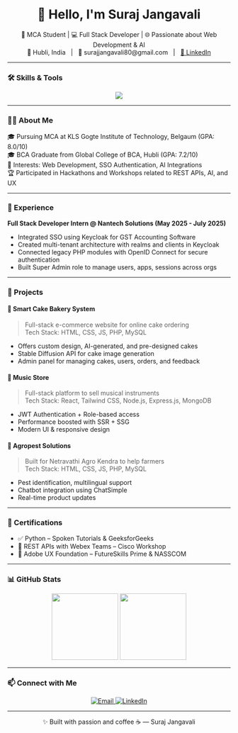 <h1 align="center">👋 Hello, I'm Suraj Jangavali</h1>

<p align="center">
  🚀 MCA Student | 💻 Full Stack Developer | 🌐 Passionate about Web Development & AI <br>
  📍 Hubli, India &nbsp; | &nbsp; 📧 surajjangavali80@gmail.com &nbsp; | &nbsp;
  <a href="https://www.linkedin.com/in/suraj-j-/">🔗 LinkedIn</a>
</p>

---

### 🛠️ Skills & Tools

<p align="center">
  <img src="https://skillicons.dev/icons?i=html,css,js,jquery,php,mysql,python,docker,git,github,react,nodejs,mongodb" />
</p>

---

### 👨‍💻 About Me

🎓 Pursuing MCA at KLS Gogte Institute of Technology, Belgaum (GPA: 8.0/10)  
🎓 BCA Graduate from Global College of BCA, Hubli (GPA: 7.2/10)  
🧠 Interests: Web Development, SSO Authentication, AI Integrations  
🏆 Participated in Hackathons and Workshops related to REST APIs, AI, and UX

---

### 💼 Experience

**Full Stack Developer Intern @ Nantech Solutions (May 2025 - July 2025)**  
- Integrated SSO using Keycloak for GST Accounting Software  
- Created multi-tenant architecture with realms and clients in Keycloak  
- Connected legacy PHP modules with OpenID Connect for secure authentication  
- Built Super Admin role to manage users, apps, sessions across orgs

---

### 🚀 Projects

#### 🍰 Smart Cake Bakery System
> Full-stack e-commerce website for online cake ordering  
Tech Stack: HTML, CSS, JS, PHP, MySQL  
- Offers custom design, AI-generated, and pre-designed cakes  
- Stable Diffusion API for cake image generation  
- Admin panel for managing cakes, users, orders, and feedback

#### 🎸 Music Store
> Full-stack platform to sell musical instruments  
Tech Stack: React, Tailwind CSS, Node.js, Express.js, MongoDB  
- JWT Authentication + Role-based access  
- Performance boosted with SSR + SSG  
- Modern UI & responsive design

#### 🐛 Agropest Solutions
> Built for Netravathi Agro Kendra to help farmers  
Tech Stack: HTML, CSS, JS, PHP, MySQL  
- Pest identification, multilingual support  
- Chatbot integration using ChatSimple  
- Real-time product updates

---

### 📜 Certifications

- ✅ Python – Spoken Tutorials & GeeksforGeeks  
- 🔁 REST APIs with Webex Teams – Cisco Workshop  
- 🎨 Adobe UX Foundation – FutureSkills Prime & NASSCOM  

---

### 📊 GitHub Stats

<p align="center">
  <img src="https://github-readme-stats.vercel.app/api?username=surajJ&show_icons=true&theme=tokyonight" height="150"/>
  <img src="https://github-readme-stats.vercel.app/api/top-langs/?username=surajJ&layout=compact&theme=tokyonight" height="150"/>
</p>

---

### 📫 Connect with Me

<p align="center">
  <a href="mailto:surajjangavali80@gmail.com">
    <img alt="Email" src="https://img.shields.io/badge/Gmail-D14836?style=for-the-badge&logo=gmail&logoColor=white" />
  </a>
  <a href="https://www.linkedin.com/in/suraj-j-/">
    <img alt="LinkedIn" src="https://img.shields.io/badge/LinkedIn-0A66C2?style=for-the-badge&logo=linkedin&logoColor=white" />
  </a>
</p>

---

<p align="center">✨ Built with passion and coffee ☕ — Suraj Jangavali</p>
